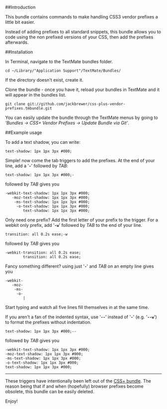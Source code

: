 ##Introduction

This bundle contains commands to make handling CSS3 vendor prefixes a little bit easier.

Instead of adding prefixes to all standard snippets, this bundle allows you to code using the non prefixed versions of your CSS, then add the prefixes afterwards.

##Installation

In Terminal, navigate to the TextMate bundles folder.

	cd ~/Library/"Application Support"/TextMate/Bundles/

If the directory doesn't exist, create it.

Clone the bundle - once you have it, reload your bundles in TextMate and it will appear in the bundles list.

	git clone git://github.com/jackbrewer/css-plus-vendor-prefixes.tmbundle.git

You can easily update the bundle through the TextMate menus by going to *'Bundles -> CSS+ Vendor Prefixes -> Update Bundle via Git'*.

##Example usage

To add a text shadow, you can write:

	text-shadow: 1px 1px 3px #000;

Simple! now come the tab triggers to add the prefixes. At the end of your line, add a '**`-`**' followed by *TAB*:

	text-shadow: 1px 1px 3px #000;-

followed by *TAB* gives you

	-webkit-text-shadow: 1px 1px 3px #000;
	   -moz-text-shadow: 1px 1px 3px #000;
	    -ms-text-shadow: 1px 1px 3px #000;
	     -o-text-shadow: 1px 1px 3px #000;
	        text-shadow: 1px 1px 3px #000;

Only need one prefix? Add the first letter of your prefix to the trigger. For a webkit only prefix, add '**`-w`**' followed by *TAB* to the end of your line.

	transition: all 0.2s ease;-w

followed by *TAB* gives you

	-webkit-transition: all 0.2s ease;
	        transition: all 0.2s ease;

Fancy something different? using just '**`-`**' and *TAB* on an empty line gives you

	-webkit-
	   -moz-
	    -ms-
	     -o-
	        |
 
Start typing and watch all five lines fill themselves in at the same time.

If you aren't a fan of the indented syntax, use '**`--`**' instead of '**`-`**' (e.g. '**`--w`**') to format the prefixes without indentation.

	text-shadow: 1px 1px 3px #000;--

followed by *TAB* gives you

	-webkit-text-shadow: 1px 1px 3px #000;
	-moz-text-shadow: 1px 1px 3px #000;
	-ms-text-shadow: 1px 1px 3px #000;
	-o-text-shadow: 1px 1px 3px #000;
	text-shadow: 1px 1px 3px #000;

---

These triggers have intentionally been left out of the [CSS+ bundle](https://github.com/jackbrewer/css-plus.tmbundle). The reason being that if and when (hopefully) browser prefixes become obsolete, this bundle can be easily deleted.

Enjoy!